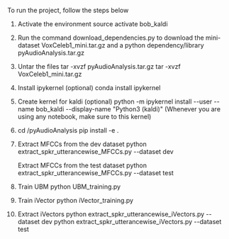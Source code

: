To run the project, follow the steps below

1. Activate the environment
    source activate bob_kaldi
2. Run the command 
    download_dependencies.py 
    to download the mini-dataset VoxCeleb1_mini.tar.gz and a python dependency/library pyAudioAnalysis.tar.gz
    
3. Untar the files
    tar -xvzf pyAudioAnalysis.tar.gz
    tar -xvzf VoxCeleb1_mini.tar.gz

3. Install ipykernel (optional)
    conda install ipykernel

4. Create kernel for kaldi (optional)
    python -m ipykernel install --user --name bob_kaldi --display-name "Python3 (kaldi)"
    (Whenever you are using any notebook, make sure to this kernel)
    
5. cd /pyAudioAnalysis
   pip install -e .

6. Extract MFCCs from the dev dataset
    python extract_spkr_utterancewise_MFCCs.py --dataset dev

   Extract MFCCs from the test dataset
    python extract_spkr_utterancewise_MFCCs.py --dataset test
    
7. Train UBM
    python UBM_training.py

8. Train iVector
    python iVector_training.py
    
9. Extract iVectors
    python extract_spkr_utterancewise_iVectors.py --dataset dev
    python extract_spkr_utterancewise_iVectors.py --dataset test